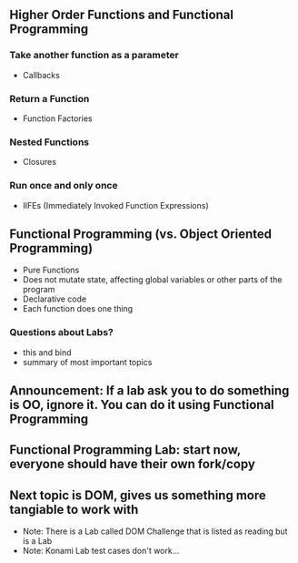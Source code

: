 ## Higher Order Functions and Functional Programming

### Take another function as a parameter
 - Callbacks

### Return a Function
 - Function Factories

### Nested Functions
 - Closures

### Run once and only once
- IIFEs (Immediately Invoked Function Expressions)

## Functional Programming (vs. Object Oriented Programming)
 - Pure Functions
 - Does not mutate state, affecting global variables or other parts of the program
 - Declarative code
 - Each function does one thing



### Questions about Labs?
 - this and bind
 - summary of most important topics



## Announcement: If a lab ask you to do something is OO, ignore it. You can do it using Functional Programming

## Functional Programming Lab: start now, everyone should have their own fork/copy

## Next topic is DOM, gives us something more tangiable to work with
- Note: There is a Lab called DOM Challenge that is listed as reading but is a Lab
- Note: Konami Lab test cases don't work...

